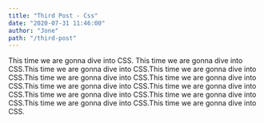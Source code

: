 ```yaml
---
title: "Third Post - Css"
date: "2020-07-31 11:46:00"
author: "Jone"
path: "/third-post"
---
```


This time we are gonna dive into CSS. This time we are gonna dive into CSS.This time we are gonna dive into CSS.This time we are gonna dive into CSS.This time we are gonna dive into CSS.This time we are gonna dive into CSS.This time we are gonna dive into CSS.This time we are gonna dive into CSS.This time we are gonna dive into CSS.This time we are gonna dive into CSS.This time we are gonna dive into CSS.This time we are gonna dive into CSS.
